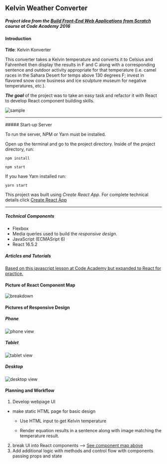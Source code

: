 ## Kelvin Weather Converter  
##### Project idea from the [Build Front-End Web Applications from Scratch](https://www.codecademy.com/programs/f151998eb027eb35e15b2081ee6ef9a0/items/5a22ebe10f46132133c31dd07b44df82) course at Code Academy 2016

#### Introduction

**Title**: Kelvin Konverter

This converter takes a Kelvin temperature and converts it to Celsius and Fahrenheit then display the results in F and C along with a corresponding sentence and outdoor activity appropriate for that temperature (i.e. camel races in the Sahara Desert for temps above 130 degrees F; invest in flavored snow cone business and ice sculpture museum for negative temperatures, etc.).

***The goal*** of the project was to take an easy task and refactor it with React to develop React component building skills.

![sample](./screenshots/phone.png)

<hr />
##### Start-up Server

To run the server, NPM or Yarn must be installed.

Open up the terminal and go to the project directory.  Inside of the project directory, run:

`npm install`

`npm start`

If you have Yarn installed run:

`yarn start`

This project was built using *Create React App*.  For complete technical details click [Create React App](./docs/README.md)
<hr />

##### Technical Components
- Flexbox  
- Media queries used to build the *responsive design*.
- JavaScript (ECMASript 6)
- React 16.5.2


##### Articles and Tutorials
[Based on this javascript lesson at Code Academy but expanded to React for practice.](https://www.codecademy.com/learn/introduction-to-javascript)


#### Picture of React Component Map
![breakdown](./screenshots/Kelvin_CompMap.jpeg)


#### Pictures of Responsive Design
##### Phone

![phone view](./screenshots/phone.png)


##### Tablet
![tablet view](./screenshots/tablet.png)


##### Desktop
![desktop view](./screenshots/desktop.png)


#### Planning and Workflow
1. Develop webpage UI
 * make static HTML page for basic design
    * Use HTML input to get Kelvin temperature

    * Render equation results in a sentence along with image matching the temperature result.
2. break UI into React components --> [See component map above](#picture-of-react-component-map)
3. Add additional logic with methods and control flow with  components passing props and state
